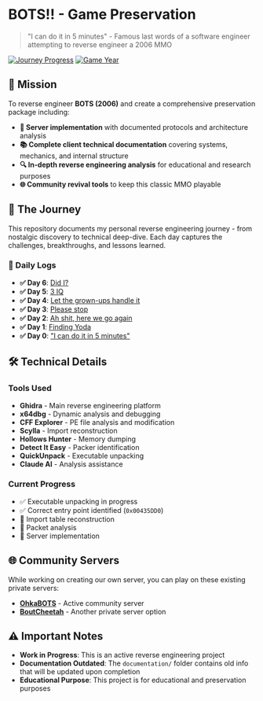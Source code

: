 # BOTS!! - Game Preservation

> "I can do it in 5 minutes" - Famous last words of a software engineer attempting to reverse engineer a 2006 MMO

[![Journey Progress](https://img.shields.io/badge/Journey-Day%206-blue)](journey/)
[![Game Year](https://img.shields.io/badge/BOTS!!-2006-orange)](https://en.wikipedia.org/wiki/Bots!!)

## 🎯 Mission

To reverse engineer **BOTS (2006)** and create a comprehensive preservation package including:

- **🔧 Server implementation** with documented protocols and architecture analysis
- **📚 Complete client technical documentation** covering systems, mechanics, and internal structure
- **🔍 In-depth reverse engineering analysis** for educational and research purposes
- **🌐 Community revival tools** to keep this classic MMO playable

## 📖 The Journey

This repository documents my personal reverse engineering journey - from nostalgic discovery to technical deep-dive. Each day captures the challenges, breakthroughs, and lessons learned.

### 📝 Daily Logs

- **✅ Day 6**: [Did I?](journey/Day_6_Did_I.md)
- **✅ Day 5**: [3 IQ](journey/Day_5_3_IQ.md)
- **✅ Day 4**: [Let the grown-ups handle it](journey/Day_4_Let_the_grown_ups_handle_it.md)
- **✅ Day 3**: [Please stop](journey/Day_3_Please_stop.md)
- **✅ Day 2**: [Ah shit, here we go again](journey/Day_2_Ah_shit_here_we_go_again.md)
- **✅ Day 1**: [Finding Yoda](journey/Day_1_Finding_Yoda.md)
- **✅ Day 0**: ["I can do it in 5 minutes"](journey/Day_0_I_can_do_it_in_5_minutes.md)

## 🛠️ Technical Details

### Tools Used

- **Ghidra** - Main reverse engineering platform
- **x64dbg** - Dynamic analysis and debugging
- **CFF Explorer** - PE file analysis and modification
- **Scylla** - Import reconstruction
- **Hollows Hunter** - Memory dumping
- **Detect It Easy** - Packer identification
- **QuickUnpack** - Executable unpacking
- **Claude AI** - Analysis assistance

### Current Progress

- ✅ Executable unpacking in progress
- ✅ Correct entry point identified (`0x00435DD0`)
- 🔄 Import table reconstruction
- 🔄 Packet analysis
- 🔄 Server implementation

## 🌐 Community Servers

While working on creating our own server, you can play on these existing private servers:

- [**OhkaBOTS**](https://ohkabots.ohkaspace.com/) - Active community server
- [**BoutCheetah**](https://zylongaming.com/) - Another private server option

## ⚠️ Important Notes

- **Work in Progress**: This is an active reverse engineering project
- **Documentation Outdated**: The `documentation/` folder contains old info that will be updated upon completion
- **Educational Purpose**: This project is for educational and preservation purposes
